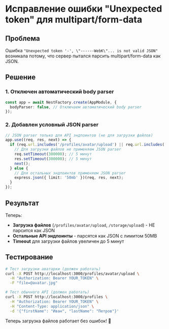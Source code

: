 # Исправление ошибки "Unexpected token" для multipart/form-data

## Проблема
Ошибка `"Unexpected token '-', \"------WebK\"... is not valid JSON"` возникала потому, что сервер пытался парсить multipart/form-data как JSON.

## Решение

### 1. **Отключен автоматический body parser**
```typescript
const app = await NestFactory.create(AppModule, {
  bodyParser: false, // Отключаем автоматический body parser
});
```

### 2. **Добавлен условный JSON parser**
```typescript
// JSON parser только для API эндпоинтов (не для загрузки файлов)
app.use((req, res, next) => {
  if (req.url.includes('/profiles/avatar/upload') || req.url.includes('/storage/upload')) {
    // Для загрузки файлов не применяем JSON parser
    req.setTimeout(300000); // 5 минут
    res.setTimeout(300000); // 5 минут
    next();
  } else {
    // Для остальных эндпоинтов применяем JSON parser
    express.json({ limit: '50mb' })(req, res, next);
  }
});
```

## Результат

Теперь:
- **Загрузка файлов** (`/profiles/avatar/upload`, `/storage/upload`) - НЕ парсится как JSON
- **Остальные API эндпоинты** - парсятся как JSON с лимитом 50MB
- **Timeout** для загрузки файлов увеличен до 5 минут

## Тестирование

```bash
# Тест загрузки аватарки (должен работать)
curl -X POST http://localhost:3000/profiles/avatar/upload \
  -H "Authorization: Bearer YOUR_TOKEN" \
  -F "file=@avatar.jpg"

# Тест обычного API (должен работать)
curl -X POST http://localhost:3000/profiles \
  -H "Authorization: Bearer YOUR_TOKEN" \
  -H "Content-Type: application/json" \
  -d '{"firstName": "Иван", "lastName": "Петров"}'
```

Теперь загрузка файлов работает без ошибок! 🎉
